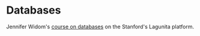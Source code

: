 # Databases

Jennifer Widom's [course on databases](https://lagunita.stanford.edu/courses/Home/Databases/Engineering/about) on the Stanford's Lagunita platform.
